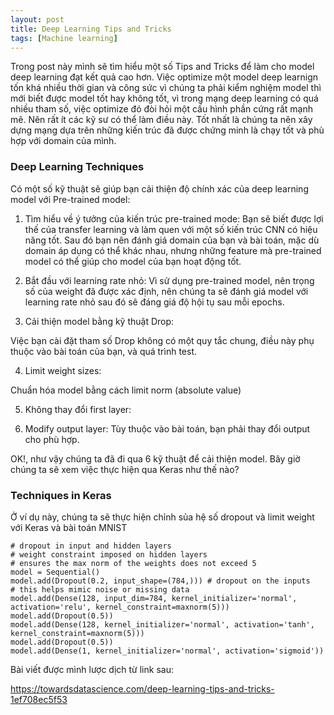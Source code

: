```yaml
---
layout: post
title: Deep Learning Tips and Tricks
tags: [Machine learning]
---
```


Trong post này mình sẽ tìm hiểu một số Tips and Tricks để làm cho model deep learning đạt kết quả cao hơn.
Việc optimize một model deep learnign tốn khá nhiều thời gian và công sức vì chúng ta phải kiểm nghiệm model thì mới biết được model tốt hay không tốt, vì trong mạng deep learning có quá nhiều tham số, việc optimize đó đòi hỏi một cấu hình phần cứng rất mạnh mẽ. Nên rất ít các kỹ sư có thể làm điều này. Tốt nhất là chúng ta nên xây dựng mạng dựa trên những kiến trúc đã được chứng minh là chạy tốt và phù hợp với domain của mình. 

### Deep Learning Techniques
Có một số kỹ thuật sẽ giúp bạn cải thiện độ chính xác của deep learning model với Pre-trained model:

1. Tìm hiểu về ý tưởng của kiến trúc pre-trained mode:
Bạn sẽ biết được lợi thế của transfer learning và làm quen với một số kiến trúc CNN có hiệu năng tốt. Sau đó bạn nên đánh giá domain của bạn và bài toán, mặc dù domain áp dụng có thể khác nhau, nhưng những feature mà pre-trained model có thể giúp cho model của bạn hoạt động tốt.

2. Bắt đầu với learning rate nhỏ:
Vì sử dụng pre-trained model, nên trọng số của weight đã được xác định, nên chúng ta sẽ đánh giá model với learning rate nhỏ sau đó sẽ đáng giá độ hội tụ sau mỗi epochs.

3. Cải thiện model bằng kỹ thuật Drop:

Việc bạn cài đặt tham số Drop không có một quy tắc chung, điều này phụ thuộc vào bài toán của bạn, và quá trình test. 

4. Limit weight sizes:

Chuẩn hóa model bằng cách limit norm (absolute value)

5. Không thay đổi first layer:

6. Modify output layer: Tùy thuộc vào bài toán, bạn phải thay đổi output cho phù hợp.

OK!, như vậy chúng ta đã đi qua 6 kỹ thuật để cải thiện model. Bây giờ chúng ta sẽ xem việc thực hiện qua Keras như thế nào?

### Techniques in Keras

Ở ví dụ này, chúng ta sẽ thực hiện chỉnh sủa hệ số dropout và limit weight với Keras và bài toán MNIST

~~~~
# dropout in input and hidden layers
# weight constraint imposed on hidden layers
# ensures the max norm of the weights does not exceed 5
model = Sequential()
model.add(Dropout(0.2, input_shape=(784,))) # dropout on the inputs
# this helps mimic noise or missing data
model.add(Dense(128, input_dim=784, kernel_initializer='normal', activation='relu', kernel_constraint=maxnorm(5)))
model.add(Dropout(0.5))
model.add(Dense(128, kernel_initializer='normal', activation='tanh', kernel_constraint=maxnorm(5)))
model.add(Dropout(0.5))
model.add(Dense(1, kernel_initializer='normal', activation='sigmoid'))
~~~~




Bài viết được mình lược dịch từ link sau:

https://towardsdatascience.com/deep-learning-tips-and-tricks-1ef708ec5f53
